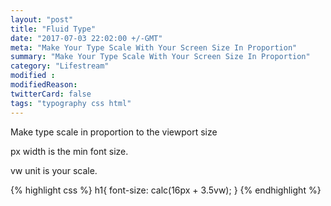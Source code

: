 ```yaml
---
layout: "post"
title: "Fluid Type"
date: "2017-07-03 22:02:00 +/-GMT"
meta: "Make Your Type Scale With Your Screen Size In Proportion"
summary: "Make Your Type Scale With Your Screen Size In Proportion"
category: "Lifestream"
modified :
modifiedReason:
twitterCard: false
tags: "typography css html"
---
```


Make type scale in proportion to the viewport size

px width is the min font size.

vw unit is your scale.

{% highlight css %}
h1{ font-size: calc(16px + 3.5vw); }
{% endhighlight %}

